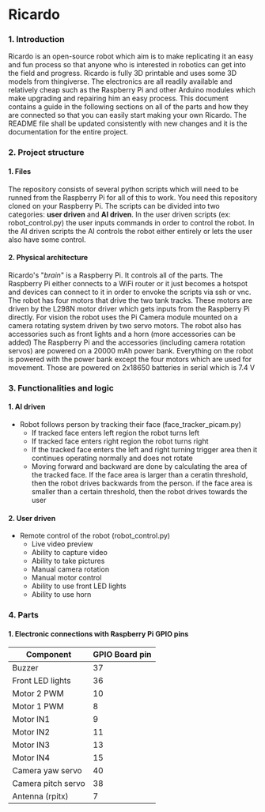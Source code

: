 # Ricardo

### 1. Introduction
  Ricardo is an open-source robot which aim is to make replicating it an easy and fun process
  so that anyone who is interested in robotics can get into the field and progress.
  Ricardo is fully 3D printable and uses some 3D models from thingiverse. The electronics are
  all readily available and relatively cheap such as the Raspberry Pi and other Arduino modules
  which make upgrading and repairing him an easy process.
  This document contains a guide in the following sections on all of the parts and how they are
  connected so that you can easily start making your own Ricardo.
  The README file shall be updated consistently with new changes and it is the documentation 
  for the entire project.
    
### 2. Project structure
  #### 1. Files 
  The repository consists of several python scripts which will need to be runned from the
  Raspberry Pi for all of this to work. You need this repository cloned on your Raspberry Pi.
  The scripts can be divided into two categories: **user driven** and **AI driven**.
  In the user driven scripts (ex: robot_control.py) the user inputs commands in order to
  control the robot. In the AI driven scripts the AI controls the robot either entirely or lets
  the user also have some control.
  
  #### 2. Physical architecture
  Ricardo's "_brain_" is a Raspberry Pi. It controls all of the parts. The Raspberry Pi either 
  connects to a WiFi router or it just becomes a hotspot and devices can connect to it in order
  to envoke the scripts via ssh or vnc. The robot has four motors that drive the two tank tracks. 
  These motors are driven by the L298N motor driver which gets inputs from the Raspberry Pi directly.
  For vision the robot uses the Pi Camera module mounted on a camera rotating system driven by
  two servo motors.
  The robot also has accessories such as front lights and a horn (more accessories can be added)
  The Raspberry Pi and the accessories (including camera rotation servos) are powered on a 
  20000 mAh power bank. Everything on the robot is powered with the power bank except the four
  motors which are used for movement. Those are powered on 2x18650 batteries in serial which
  is 7.4 V

### 3. Functionalities and logic
  #### 1. AI driven
  * Robot follows person by tracking their face (face_tracker_picam.py)
    * If tracked face enters left region the robot turns left
    * If tracked face enters right region the robot turns right
    * If the tracked face enters the left and right turning trigger
      area then it continues operating normally and does not rotate
    * Moving forward and backward are done by calculating the 
      area of the tracked face. If the face area is larger than
      a ceratin threshold, then the robot drives backwards from
      the person. if the face area is smaller than a certain
      threshold, then the robot drives towards the user
    
  #### 2. User driven
  * Remote control of the robot (robot_control.py)
    * Live video preview
    * Ability to capture video
    * Ability to take pictures
    * Manual camera rotation
    * Manual motor control
    * Ability to use front LED lights
    * Ability to use horn
    
### 4. Parts
  #### 1. Electronic connections with Raspberry Pi GPIO pins
  Component | GPIO Board pin
  ----------|---------------
  Buzzer | 37
  Front LED lights | 36
  Motor 2 PWM | 10
  Motor 1 PWM | 8
  Motor IN1 | 9
  Motor IN2 | 11
  Motor IN3 | 13
  Motor IN4 | 15
  Camera yaw servo | 40
  Camera pitch servo | 38
  Antenna (rpitx) | 7
  
  
  
    
